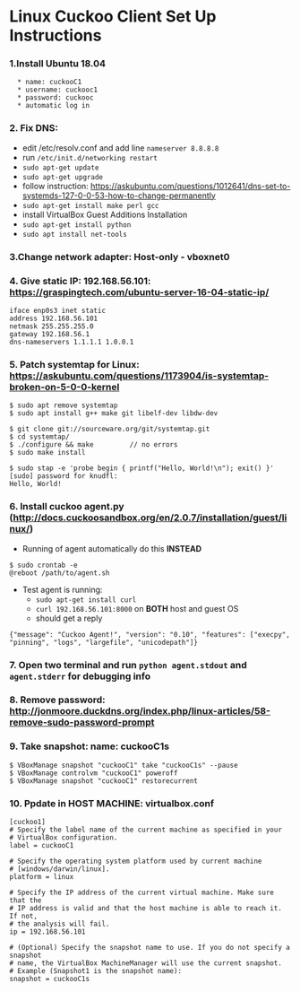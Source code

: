 # Linux Cuckoo Client Set Up Instructions

### 1.Install Ubuntu 18.04
      * name: cuckooC1	
      * username: cuckooc1
      * password: cuckooc
      * automatic log in

### 2. Fix DNS: 
* edit /etc/resolv.conf and add line `nameserver 8.8.8.8`
* run `/etc/init.d/networking restart`
* `sudo apt-get update`
* `sudo apt-get upgrade`
* follow instruction: https://askubuntu.com/questions/1012641/dns-set-to-systemds-127-0-0-53-how-to-change-permanently
* `sudo apt-get install make perl gcc` 
* install VirtualBox Guest Additions Installation
* `sudo apt-get install python`
* `sudo apt install net-tools`

### 3.Change network adapter: Host-only - vboxnet0

###  4. Give static IP: 192.168.56.101: https://graspingtech.com/ubuntu-server-16-04-static-ip/
```auto enp0s3
iface enp0s3 inet static
address 192.168.56.101
netmask 255.255.255.0
gateway 192.168.56.1
dns-nameservers 1.1.1.1 1.0.0.1
```

### 5. Patch systemtap for Linux: https://askubuntu.com/questions/1173904/is-systemtap-broken-on-5-0-0-kernel
``` shell
$ sudo apt remove systemtap
$ sudo apt install g++ make git libelf-dev libdw-dev

$ git clone git://sourceware.org/git/systemtap.git
$ cd systemtap/
$ ./configure && make         // no errors
$ sudo make install

$ sudo stap -e 'probe begin { printf("Hello, World!\n"); exit() }'
[sudo] password for knudfl: 
Hello, World!
```
### 6. Install cuckoo agent.py (http://docs.cuckoosandbox.org/en/2.0.7/installation/guest/linux/)
* Running of agent automatically do this **INSTEAD**
``` shell
$ sudo crontab -e
@reboot /path/to/agent.sh
```
* Test agent is running: 
    * `sudo apt-get install curl` 
    * `curl 192.168.56.101:8000` on **BOTH** host and guest OS
    * should get a reply

``` shell
{"message": "Cuckoo Agent!", "version": "0.10", "features": ["execpy", "pinning", "logs", "largefile", "unicodepath"]}
```

###  7. Open two terminal and run `python agent.stdout` and  `agent.stderr` for debugging info

###  8. Remove password: http://jonmoore.duckdns.org/index.php/linux-articles/58-remove-sudo-password-prompt

###  9. Take snapshot: name: cuckooC1s
``` shell
$ VBoxManage snapshot "cuckooC1" take "cuckooC1s" --pause
$ VBoxManage controlvm "cuckooC1" poweroff
$ VBoxManage snapshot "cuckooC1" restorecurrent
```

###  10. Ppdate in HOST MACHINE: virtualbox.conf
``` shell
[cuckoo1]
# Specify the label name of the current machine as specified in your
# VirtualBox configuration.
label = cuckooC1

# Specify the operating system platform used by current machine
# [windows/darwin/linux].
platform = linux

# Specify the IP address of the current virtual machine. Make sure that the
# IP address is valid and that the host machine is able to reach it. If not,
# the analysis will fail.
ip = 192.168.56.101

# (Optional) Specify the snapshot name to use. If you do not specify a snapshot
# name, the VirtualBox MachineManager will use the current snapshot.
# Example (Snapshot1 is the snapshot name):
snapshot = cuckooC1s
```
